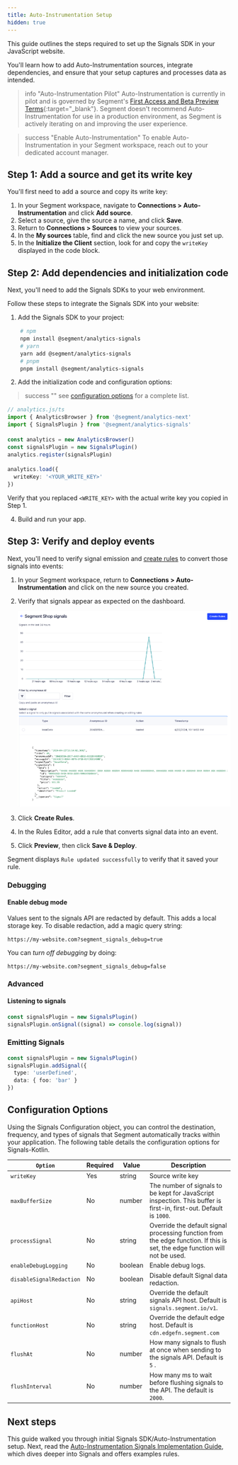 ```yaml
---
title: Auto-Instrumentation Setup
hidden: true
---
```


This guide outlines the steps required to set up the Signals SDK in your JavaScript website.

You'll learn how to add Auto-Instrumentation sources, integrate dependencies, and ensure that your setup captures and processes data as intended.  

> info "Auto-Instrumentation Pilot"
> Auto-Instrumentation is currently in pilot and is governed by Segment's [First Access and Beta Preview Terms](https://www.twilio.com/en-us/legal/tos){:target="_blank"}. Segment doesn't recommend Auto-Instrumentation for use in a production environment, as Segment is actively iterating on and improving the user experience.

> success "Enable Auto-Instrumentation"
> To enable Auto-Instrumentation in your Segment workspace, reach out to your dedicated account manager.

## Step 1: Add a source and get its write key

You'll first need to add a source and copy its write key: 

1. In your Segment workspace, navigate to **Connections > Auto-Instrumentation** and click **Add source**.
2. Select a source, give the source a name, and click **Save**.
3. Return to **Connections > Sources** to view your sources. 
4. In the **My sources** table, find and click the new source you just set up.
5. In the **Initialize the Client** section, look for and copy the `writeKey` displayed in the code block. 

## Step 2: Add dependencies and initialization code

Next, you'll need to add the Signals SDKs to your web environment. 

Follow these steps to integrate the Signals SDK into your website:

1. Add the Signals SDK to your project: 

```bash
    # npm
    npm install @segment/analytics-signals
    # yarn
    yarn add @segment/analytics-signals
    # pnpm
    pnpm install @segment/analytics-signals 
```

2. Add the initialization code and configuration options:

> success ""
> see [configuration options](#configuration-options) for a complete list.

```ts
// analytics.js/ts
import { AnalyticsBrowser } from '@segment/analytics-next'
import { SignalsPlugin } from '@segment/analytics-signals'

const analytics = new AnalyticsBrowser()
const signalsPlugin = new SignalsPlugin()
analytics.register(signalsPlugin)

analytics.load({
  writeKey: '<YOUR_WRITE_KEY>'
})
```

Verify that you replaced `<WRITE_KEY>` with the actual write key you copied in Step 1.

4. Build and run your app.

## Step 3: Verify and deploy events

Next, you'll need to verify signal emission and [create rules](/docs/connections/auto-instrumentation/configuration/#example-rule-implementations) to convert those signals into events:

1. In your Segment workspace, return to **Connections > Auto-Instrumentation** and click on the new source you created. 
2. Verify that signals appear as expected on the dashboard.

    ![Signals successfully appearing in the Segment UI](images/autoinstrumentation_signals.png "Signals successfully appearing in the Segment UI")

3. Click **Create Rules**.
4. In the Rules Editor, add a rule that converts signal data into an event.
5. Click **Preview**, then click **Save & Deploy**.

Segment displays `Rule updated successfully` to verify that it saved your rule.

### Debugging
#### Enable debug mode
Values sent to the signals API are redacted by default.
This adds a local storage key.  To disable redaction, add a magic query string:
```
https://my-website.com?segment_signals_debug=true
```
You can *turn off debugging* by doing:
```
https://my-website.com?segment_signals_debug=false
```

### Advanced

#### Listening to signals
```ts
const signalsPlugin = new SignalsPlugin()
signalsPlugin.onSignal((signal) => console.log(signal))
```

### Emitting Signals
```ts
const signalsPlugin = new SignalsPlugin()
signalsPlugin.addSignal({
  type: 'userDefined',
  data: { foo: 'bar' }
})
```

## Configuration Options

Using the Signals Configuration object, you can control the destination, frequency, and types of signals that Segment automatically tracks within your application. The following table details the configuration options for Signals-Kotlin.

| `Option`            | Required | Value                     | Description                                                                                                                                                                                           |
| ------------------- | -------- | ------------------------- | ----------------------------------------------------------------------------------------------------------------------------------------------------------------------------------------------------- |
| `writeKey`          | Yes      | string                    | Source write key                                                                                                                                                                                      |
| `maxBufferSize` | No       | number                  | The number of signals to be kept for JavaScript inspection. This buffer is first-in, first-out. Default is `1000`.                                                                                    |
| `processSignal` | No       | string                  | Override the default signal processing function from the edge function. If this is set, the edge function will not be used.
| `enableDebugLogging` | No       | boolean                  | Enable debug logs.
| `disableSignalRedaction` | No       | boolean                  | Disable default Signal data redaction.
| `apiHost` | No       | string                 | Override the default signals API host. Default is `signals.segment.io/v1`.
| `functionHost` | No       | string                 | Override the default edge host. Default is `cdn.edgefn.segment.com`
| `flushAt` | No       | number                   | How many signals to flush at once when sending to the signals API. Default is `5` .                                                                                                                                         |
| `flushInterval`      | No       | number | How many ms to wait before flushing signals to the API. The default is `2000`. |

## Next steps

This guide walked you through initial Signals SDK/Auto-Instrumentation setup. Next, read the [Auto-Instrumentation Signals Implementation Guide](/docs/connections/auto-instrumentation/configuration/), which dives deeper into Signals and offers examples rules. 
